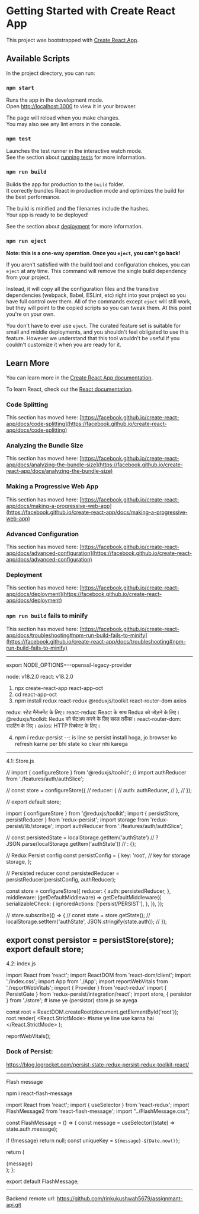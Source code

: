 # Getting Started with Create React App

This project was bootstrapped with [Create React App](https://github.com/facebook/create-react-app).

## Available Scripts

In the project directory, you can run:

### `npm start`

Runs the app in the development mode.\
Open [http://localhost:3000](http://localhost:3000) to view it in your browser.

The page will reload when you make changes.\
You may also see any lint errors in the console.

### `npm test`

Launches the test runner in the interactive watch mode.\
See the section about [running tests](https://facebook.github.io/create-react-app/docs/running-tests) for more information.

### `npm run build`

Builds the app for production to the `build` folder.\
It correctly bundles React in production mode and optimizes the build for the best performance.

The build is minified and the filenames include the hashes.\
Your app is ready to be deployed!

See the section about [deployment](https://facebook.github.io/create-react-app/docs/deployment) for more information.

### `npm run eject`

**Note: this is a one-way operation. Once you `eject`, you can't go back!**

If you aren't satisfied with the build tool and configuration choices, you can `eject` at any time. This command will remove the single build dependency from your project.

Instead, it will copy all the configuration files and the transitive dependencies (webpack, Babel, ESLint, etc) right into your project so you have full control over them. All of the commands except `eject` will still work, but they will point to the copied scripts so you can tweak them. At this point you're on your own.

You don't have to ever use `eject`. The curated feature set is suitable for small and middle deployments, and you shouldn't feel obligated to use this feature. However we understand that this tool wouldn't be useful if you couldn't customize it when you are ready for it.

## Learn More

You can learn more in the [Create React App documentation](https://facebook.github.io/create-react-app/docs/getting-started).

To learn React, check out the [React documentation](https://reactjs.org/).

### Code Splitting

This section has moved here: [https://facebook.github.io/create-react-app/docs/code-splitting](https://facebook.github.io/create-react-app/docs/code-splitting)

### Analyzing the Bundle Size

This section has moved here: [https://facebook.github.io/create-react-app/docs/analyzing-the-bundle-size](https://facebook.github.io/create-react-app/docs/analyzing-the-bundle-size)

### Making a Progressive Web App

This section has moved here: [https://facebook.github.io/create-react-app/docs/making-a-progressive-web-app](https://facebook.github.io/create-react-app/docs/making-a-progressive-web-app)

### Advanced Configuration

This section has moved here: [https://facebook.github.io/create-react-app/docs/advanced-configuration](https://facebook.github.io/create-react-app/docs/advanced-configuration)

### Deployment

This section has moved here: [https://facebook.github.io/create-react-app/docs/deployment](https://facebook.github.io/create-react-app/docs/deployment)

### `npm run build` fails to minify

This section has moved here: [https://facebook.github.io/create-react-app/docs/troubleshooting#npm-run-build-fails-to-minify](https://facebook.github.io/create-react-app/docs/troubleshooting#npm-run-build-fails-to-minify)



--------------------------------
export NODE_OPTIONS=--openssl-legacy-provider

node: v18.2.0
react: v18.2.0

1. npx create-react-app react-app-oct
2. cd react-app-oct
3. npm install redux react-redux @reduxjs/toolkit react-router-dom axios

redux: स्टेट मैनेजमेंट के लिए।
react-redux: React के साथ Redux को जोड़ने के लिए।
@reduxjs/toolkit: Redux को सेटअप करने के लिए सरल तरीका।
react-router-dom: राउटिंग के लिए।
axios: HTTP रिक्वेस्ट के लिए।

4. npm i redux-persist  --: is line se persist install hoga, jo browser ko refresh karne per bhi state ko clear nhi karega
------------
4.1: Store.js

// import { configureStore } from '@reduxjs/toolkit';
// import authReducer from './features/auth/authSlice';

// const store = configureStore({
//   reducer: {
//     auth: authReducer,
//   },
// });

// export default store;


import { configureStore } from '@reduxjs/toolkit';
import { persistStore, persistReducer } from 'redux-persist';
import storage from 'redux-persist/lib/storage';
import authReducer from './features/auth/authSlice';

// const persistedState = localStorage.getItem('authState') 
//   ? JSON.parse(localStorage.getItem('authState')) 
//   : {};

// Redux Persist config
const persistConfig = {
  key: 'root', // key for storage
  storage,
};

// Persisted reducer
const persistedReducer = persistReducer(persistConfig, authReducer);

const store = configureStore({
  reducer: {
    auth: persistedReducer,
  },
  middleware: (getDefaultMiddleware) =>
    getDefaultMiddleware({
      serializableCheck: {
        ignoredActions: ['persist/PERSIST'],
      },
    }),
});

// store.subscribe(() => {
//   const state = store.getState();
//   localStorage.setItem('authState', JSON.stringify(state.auth));
// });

export const persistor = persistStore(store);
export default store;
--------------------------------
4.2: index.js

import React from 'react';
import ReactDOM from 'react-dom/client';
import './index.css';
import App from './App';
import reportWebVitals from './reportWebVitals';
import { Provider } from 'react-redux'
import { PersistGate } from 'redux-persist/integration/react';
import store, { persistor } from './store';  # isme ye (persistor) store.js se ayega

const root = ReactDOM.createRoot(document.getElementById('root'));
root.render(
  <React.StrictMode>
    <Provider store={store}>
      <PersistGate loading={null} persistor={persistor}> #isme ye line use karna hai
        <App />
      </PersistGate>
    </Provider>
  </React.StrictMode>
);

reportWebVitals();

###  Dock of Persist:

https://blog.logrocket.com/persist-state-redux-persist-redux-toolkit-react/

--------------------------------------------------
Flash message

npm i react-flash-message

import React from 'react';
import { useSelector } from 'react-redux';
import FlashMessage2 from 'react-flash-message';
import "../FlashMessage.css";

const FlashMessage = () => {
  const message = useSelector((state) => state.auth.message);

  if (!message) return null;
  const uniqueKey = `${message}-${Date.now()}`;

  return (
    <FlashMessage2 key={uniqueKey} duration={2000} persistOnHover={true}>
      <div className='flash-class'>
        {message}
      </div>
    </FlashMessage2>
  );
};

export default FlashMessage;


--------------------------------------------------
Backend remote url: https://github.com/rinkukushwah5679/assignmant-api.git